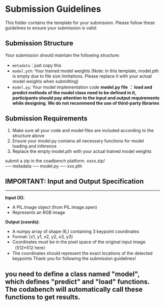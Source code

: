 # Submission Guidelines

This folder contains the template for your submission. Please follow these guidelines to ensure your submission is valid:

## Submission Structure
Your submission should maintain the following structure:
- `metadata`：just copy this
- `model.pth`: Your trained model weights (Note: In this template, model.pth is empty due to file size limitations. Please replace it with your actual model weights when submitting)
- `model.py`: Your model implementation code
**model.py file ： load and predict methods of the model class need to be defined in it, participants should pay attention to the input and output requirements while designing. We do not recommend the use of third-party libraries**
## Submission Requirements
1. Make sure all your code and model files are included according to the structure above
2. Ensure your model.py contains all necessary functions for model loading and inference
3. Replace the empty model.pth with your actual trained model weights

submit a zip in the coadbench platform.
xxxx.zip/  
  ── metadata 
  ── model.py
  ── xxx.pth

## IMPORTANT: Input and Output Specification
 ----------------------------------------
 **Input (X)**:   
   - A PIL.Image object (from PIL.Image.open)
  - Represents an RGB image 
 
 **Output (coords)**:
   - A numpy array of shape (6,) containing 3 keypoint coordinates
   - Format: [x1, y1, x2, y2, x3, y3]
   - Coordinates must be in the pixel space of the original input image（512*512 here）
   - The coordinates should represent the exact locations of the detected keypoints
Thank you for following the submission guidelines!

## you need to define a class named "model", which defines "predict" and "load" functions. The codabench will automatically call these functions to get results.

